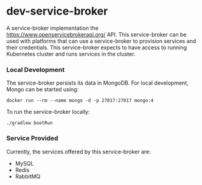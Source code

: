 # dev-service-broker

A service-broker implementation the https://www.openservicebrokerapi.org/ API. This service-broker can be used with platforms that can use a service-broker to provision services and their credentials. This service-broker expects to have access to running Kubernetes cluster and runs services in the cluster.

### Local Development

The service-broker persists its data in MongoDB. For local development, Mongo can be started using:

```
docker run --rm --name mongo -d -p 27017:27017 mongo:4
```

To run the service-broker locally:

```
./gradlew bootRun

```

### Service Provided

Currently, the services offered by this service-broker are:

- MySQL
- Redis
- RabbitMQ